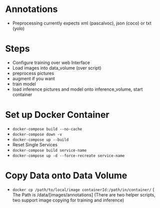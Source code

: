 # Annotations
* Preprocessing currently expects xml (pascalvoc), json (coco) or txt (yolo)


# Steps
* Configure training over web Interface
* Load images into data_volume (over script)
* preprocess pictures
* augment if you want
* train model
* load inference pictures and model onto inference_volume, start container 


# Set up Docker Container
* `docker-compose build --no-cache`
* `docker-compose down -v`
* `docker-compose up --build`
* Reset Single Services 
* `docker-compose build service-name`
* `docker-compose up -d --force-recreate service-name`

# Copy Data onto Data Volume
* `docker cp /path/to/local/image containerId:/path/in/container/` (
 The Path is /data/[images/annotations] (There are two helper scripts, two support image copying for training and inference)